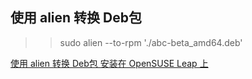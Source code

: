 ## 使用 alien 转换 Deb包

>> sudo alien --to-rpm './abc-beta_amd64.deb'
>>
>> 


[使用 alien 转换 Deb包 安装在 OpenSUSE Leap 上](https://kdocs.cn/l/cvjCqrydZU88)
